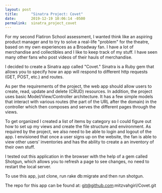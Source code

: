 ```yaml
---
layout: post
title:      "Sinatra Project: Covet"
date:       2019-12-19 10:06:14 -0500
permalink:  sinatra_project_covet
---
```




For my second Flatiron School assessment, I wanted think like an aspiring product manager and to try to solve a real-life "problem" for the theatre, based on my own experiences as a Broadway fan. I have a lot of merchandise and collectibles and I like to keep track of my stuff. I have seen many other fans who post videos of their hauls of merchandise. 

I decided to create a Sinatra app called "Covet." Sinatra is a Ruby gem that allows you to specify how an app will respond to different http requests (GET, POST, etc.) and routes. 

As per the requirements of the project, the web app should allow users to create, read, update and delete (CRUD) resources. In addition, the project uses basic Model/View/Controller architecture. It has a few simple models that interact with various routes (the part of the URL after the domain) in the controller which then composes and serves the different pages through the views.

To get organized I created a list of items by category so I could figure out how to set up my views and create the file structure and environment. As required by the project, we also need to be able to login and logout of the app. I envisioned that once a user signs up on the website, the fan is able to view other users' inventories and has the ability to create a an inventory of their own stuff. 

I tested out this application in the browser with the help of a gem called Shotgun, which allows you to refresh a page to see changes, no need to restart the local server.

To use this app, just clone, run rake db:migrate and then run shotgun.

The repo for this app can be found at: git@github.com:mitzvahgirl/Covet.git


